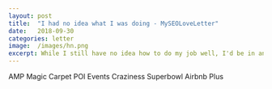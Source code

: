 ```yaml
---
layout: post
title:  "I had no idea what I was doing - MySEOLoveLetter"
date:   2018-09-30
categories: letter
image:  /images/hn.png
excerpt: While I still have no idea how to do my job well, I'd be in an even worse spot without the help of the amazing friends and coworkers that I've met here.
---
```

AMP
Magic Carpet
POI
Events
Craziness
Superbowl
Airbnb Plus



